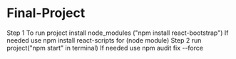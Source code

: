 # Final-Project
Step 1 To run project 
install node_modules ("npm install react-bootstrap")
If needed use npm install react-scripts for (node module)
Step 2 run project("npm start" in terminal)
If needed use npm audit fix --force
